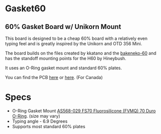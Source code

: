 # Gasket60
## 60% Gasket Board w/ Unikorn Mount


This board is designed to be a cheap 60% board with a relatively even typing feel and is greatly inspired by the Unikorn and OTD 356 Mini.

The board builds on the files created by kkatano and the [bakeneko-60](https://github.com/kkatano/bakeneko-60) and has the standoff mounting points for the H60 by Hineybush.

It uses an O-Ring gasket mount and standard 60% plates.

You can find the PCB [here](https://hineybush.com/products/h60-group-buy) or [here](https://www.apexkeyboards.ca/collections/keyboard-parts/products/h60-pcb). (For Canada)



# Specs

* O-Ring Gasket Mount [AS568-029 FS70 Fluorosilicone (FVMQ) 70 Duro O-Ring](https://www.theoringstore.com/store/index.php?main_page=product_info&cPath=367_104_107&products_id=4587). (size may vary)
* Typing angle - 6.9 Degrees
* Supports most standard 60% plates
